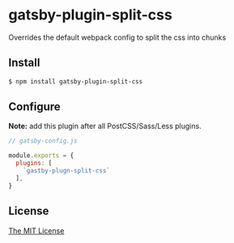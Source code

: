 # gatsby-plugin-split-css

Overrides the default webpack config to split the css into chunks

## Install

```bash
$ npm install gatsby-plugin-split-css
```

## Configure

__Note:__ add this plugin after all PostCSS/Sass/Less plugins.

```javascript
// gatsby-config.js

module.exports = {
  plugins: [
    `gastby-plugn-split-css`
  ],
}
```

## License

[The MIT License](./LICENSE)
